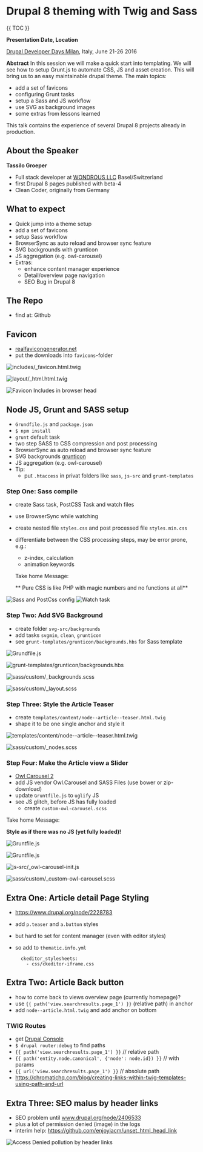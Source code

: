 # Drupal 8 theming with Twig and Sass

{{ TOC }}

**Presentation Date, Location**

[Drupal Developer Days Milan](http://milan2016.drupaldays.org), Italy, June 21-26 2016


**Abstract**
In this session we will make a quick start into templating. We will see how to setup Grunt.js to automate CSS, JS and asset creation. This will bring us to an easy maintainable drupal theme. The main topics:

- add a set of favicons
- configuring Grunt tasks
- setup a Sass and JS workflow
- use SVG as background images
- some extras from lessons learned

This talk contains the experience of several Drupal 8 projects already in production.


## About the Speaker

**Tassilo Groeper**
- Full stack developer at [WONDROUS LLC](www.wearewondrous.com) Basel/Switzerland
- first Drupal 8 pages published with beta-4
- Clean Coder, originally from Germany


## What to expect

- Quick jump into a theme setup
- add a set of favicons
- setup Sass workflow
- BrowserSync as auto reload and browser sync feature
- SVG backgrounds with grunticon
- JS aggregation (e.g. owl-carousel)
- Extras:
	- enhance content manager experience
	- Detail/overview page navigation
	- SEO Bug in Drupal 8


## The Repo

- find at: Github


## Favicon

- [realfavicongenerator.net](http://realfavicongenerator.net)
- put the downloads into `favicons`-folder

![`includes/_favicon.html.twig`](talk/favicon-twig-include.png)

![`layout/_html.html.twig`](talk/favicon-twig-include-head.png)

![Favicon Includes in browser head](talk/favicon-include.png)


## Node JS, Grunt and SASS setup

- `Grundfile.js` and `package.json`
- `$ npm install`
- `grunt` default task
- two step SASS to CSS compression and post processing
- BrowserSync as auto reload and browser sync feature
- SVG backgrounds [grunticon](https://github.com/filamentgroup/grunticon)
- JS aggregation (e.g. owl-carousel)
- Tip:
	- put `.htaccess` in privat folders like `sass`, `js-src` and `grunt-templates`



### Step One: Sass compile

- create Sass task, PostCSS Task and watch files
- use BrowserSync while watching
- create nested file `styles.css` and post processed file `styles.min.css`
- differentiate between the CSS processing steps, may be error prone, e.g.:
	- z-index, calculation
	- animation keywords

	Take home Message:

	** Pure CSS is like PHP with magic numbers and no functions at all**

![Sass and PostCss config](talk/grunt-sass-postcss-1.png)
![Watch task](talk/grunt-sass-postcss-2.png)


### Step Two: Add SVG Background

- create folder `svg-src/backgrounds`
- add tasks `svgmin`, `clean`, `grunticon`
- see `grunt-templates/grunticon/backgrounds.hbs` for Sass template

![`Grundfile.js`](talk/svg-backgrounds-grunt-tasks.png)

![`grunt-templates/grunticon/backgrounds.hbs`](talk/svg-backgrounds-hbs.png)

![`sass/custom/_backgrounds.scss`](talk/svg-backgrounds-hbs-results.png)

![`sass/custom/_layout.scss`](talk/svg-backgrounds-sass-include.png)


### Step Three: Style the Article Teaser

- create `templates/content/node--article--teaser.html.twig`
- shape it to be one single anchor and style it

![`templates/content/node--article--teaser.html.twig`](talk/article-teaser-twig.png)

![`sass/custom/_nodes.scss`](talk/article-teaser-sass.png)


### Step Four: Make the Article view a Slider

- [Owl Carousel 2](https://github.com/OwlCarousel2/OwlCarousel2)
- add JS vendor Owl.Carousel and SASS Files (use bower or zip-download)
- update `Gruntfile.js` to `uglify` JS
- see JS glitch, before JS has fully loaded
	- create `custom-owl-carousel.scss`

Take home Message:

**Style as if there was no JS (yet fully loaded)!**

![`Gruntfile.js`](talk/grunt-uglify-1.png)

![`Gruntfile.js`](talk/grunt-uglify-2.png)

![`js-src/_owl-carousel-init.js`](talk/owl-carousel-init.png)

![`sass/custom/_custom-owl-carousel.scss`](talk/owl-carousel-content-jump.png)


## Extra One: Article detail Page Styling

- https://www.drupal.org/node/2228783
- add `p.teaser` and `a.button` styles
- but hard to set for content manager (even with editor styles)
- so add to `thematic.info.yml`

		ckeditor_stylesheets:
		  - css/ckeditor-iframe.css


## Extra Two: Article Back button

- how to come back to views overview page (currently homepage)?
- use `{{ path('view.searchresults.page_1') }}` (relative path) in anchor
- add `node--article.html.twig` and add anchor on bottom


### TWIG Routes

- get [Drupal Console](https://github.com/hechoendrupal/DrupalConsole)
- `$ drupal router:debug` to find paths
- `{{ path('view.searchresults.page_1') }}` // relative path
- `{{ path('entity.node.canonical', {'node': node.id}) }}` // with params
- `{{ url('view.searchresults.page_1') }}` // absolute path
- https://chromatichq.com/blog/creating-links-within-twig-templates-using-path-and-url


## Extra Three: SEO malus by header links

- SEO problem until www.drupal.org/node/2406533
- plus a lot of permission denied (image) in the logs
- interim help: https://github.com/enjoyiacm/unset_html_head_link

![Access Denied pollution by header links](talk/seo-access-denied-bug.png)
